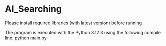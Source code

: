 # AI_Searching

Please install required libraries (with latest version) before running

The program is executed with the Python 3.12.3 using the following compile line:
python main.py